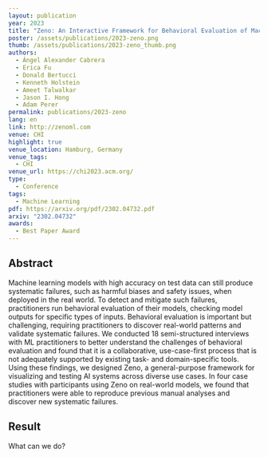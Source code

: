 ```yaml
---
layout: publication
year: 2023
title: "Zeno: An Interactive Framework for Behavioral Evaluation of Machine Learning"
poster: /assets/publications/2023-zeno.png
thumb: /assets/publications/2023-zeno_thumb.png
authors:
  - Ángel Alexander Cabrera
  - Erica Fu
  - Donald Bertucci
  - Kenneth Holstein
  - Ameet Talwalkar
  - Jason I. Hong
  - Adam Perer
permalink: publications/2023-zeno
lang: en
link: http://zenoml.com
venue: CHI
highlight: true
venue_location: Hamburg, Germany
venue_tags:
  - CHI
venue_url: https://chi2023.acm.org/
type:
  - Conference
tags:
  - Machine Learning
pdf: https://arxiv.org/pdf/2302.04732.pdf
arxiv: "2302.04732"
awards:
  - Best Paper Award
---
```


## Abstract

Machine learning models with high accuracy on test data can still produce
systematic failures, such as harmful biases and safety issues, when deployed in
the real world. To detect and mitigate such failures, practitioners run
behavioral evaluation of their models, checking model outputs for specific types
of inputs. Behavioral evaluation is important but challenging, requiring
practitioners to discover real-world patterns and validate systematic failures.
We conducted 18 semi-structured interviews with ML practitioners to better
understand the challenges of behavioral evaluation and found that it is a
collaborative, use-case-first process that is not adequately supported by
existing task- and domain-specific tools. Using these findings, we designed
Zeno, a general-purpose framework for visualizing and testing AI systems across
diverse use cases. In four case studies with participants using Zeno on
real-world models, we found that practitioners were able to reproduce previous
manual analyses and discover new systematic failures.

## Result

What can we do?
